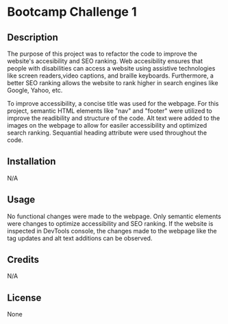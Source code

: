 # Bootcamp Challenge 1

## Description

The purpose of this project was to refactor the code to improve the website's accesibility and SEO ranking. Web accesibility ensures that people with disabilities can access a website using assistive technologies like screen readers,video captions, and braille keyboards. Furthermore, a better SEO ranking allows the website to rank higher in search engines like Google, Yahoo, etc.

To improve accessibility, a concise title was used for the webpage. For this project, semantic HTML elements like "nav" and "footer" were utilized to improve the readibility and structure of the code. Alt text were added to the images on the webpage to allow for easiler accessibility and optimized search ranking. Sequantial heading attribute were used throughout the code. 

## Installation

N/A

## Usage

No functional changes were made to the webpage. Only semantic elements were changes to optimize accessibility and SEO ranking. If the website is inspected in DevTools console, the changes made to the webpage like the tag updates and alt text additions can be observed. 

## Credits

N/A

## License

None
